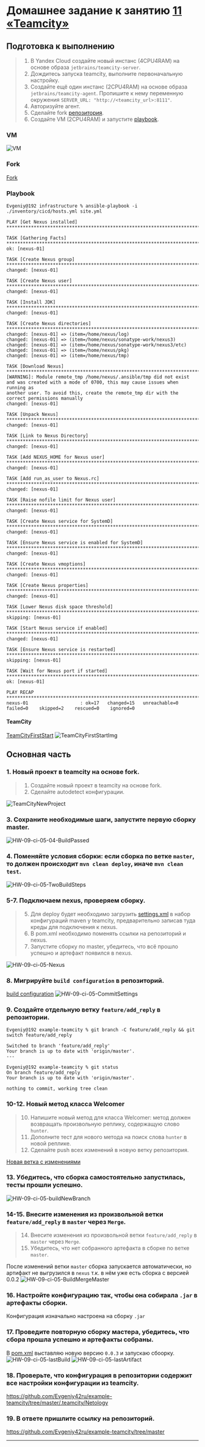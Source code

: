 # Домашнее задание к занятию [11 «Teamcity»](https://github.com/netology-code/mnt-homeworks/blob/MNT-video/09-ci-05-teamcity/README.md)

## Подготовка к выполнению

> 1. В Yandex Cloud создайте новый инстанс (4CPU4RAM) на основе образа `jetbrains/teamcity-server`.
> 2. Дождитесь запуска teamcity, выполните первоначальную настройку.
> 3. Создайте ещё один инстанс (2CPU4RAM) на основе образа `jetbrains/teamcity-agent`. Пропишите к нему переменную окружения `SERVER_URL: "http://<teamcity_url>:8111"`.
> 4. Авторизуйте агент.
> 5. Сделайте fork [репозитория](https://github.com/aragastmatb/example-teamcity).
> 6. Создайте VM (2CPU4RAM) и запустите [playbook](./infrastructure).

### VM
![VM](./img/HW-09-ci-05-01-VM.png)

### Fork
[Fork](https://github.com/Evgeniy42ru/example-teamcity.git)

### Playbook

```shell
Evgeniy@192 infrastructure % ansible-playbook -i ./inventory/cicd/hosts.yml site.yml 

PLAY [Get Nexus installed] ************************************************************************************************************************

TASK [Gathering Facts] ****************************************************************************************************************************
ok: [nexus-01]

TASK [Create Nexus group] *************************************************************************************************************************
changed: [nexus-01]

TASK [Create Nexus user] **************************************************************************************************************************
changed: [nexus-01]

TASK [Install JDK] ********************************************************************************************************************************
changed: [nexus-01]

TASK [Create Nexus directories] *******************************************************************************************************************
changed: [nexus-01] => (item=/home/nexus/log)
changed: [nexus-01] => (item=/home/nexus/sonatype-work/nexus3)
changed: [nexus-01] => (item=/home/nexus/sonatype-work/nexus3/etc)
changed: [nexus-01] => (item=/home/nexus/pkg)
changed: [nexus-01] => (item=/home/nexus/tmp)

TASK [Download Nexus] *****************************************************************************************************************************
[WARNING]: Module remote_tmp /home/nexus/.ansible/tmp did not exist and was created with a mode of 0700, this may cause issues when running as
another user. To avoid this, create the remote_tmp dir with the correct permissions manually
changed: [nexus-01]

TASK [Unpack Nexus] *******************************************************************************************************************************
changed: [nexus-01]

TASK [Link to Nexus Directory] ********************************************************************************************************************
changed: [nexus-01]

TASK [Add NEXUS_HOME for Nexus user] **************************************************************************************************************
changed: [nexus-01]

TASK [Add run_as_user to Nexus.rc] ****************************************************************************************************************
changed: [nexus-01]

TASK [Raise nofile limit for Nexus user] **********************************************************************************************************
changed: [nexus-01]

TASK [Create Nexus service for SystemD] ***********************************************************************************************************
changed: [nexus-01]

TASK [Ensure Nexus service is enabled for SystemD] ************************************************************************************************
changed: [nexus-01]

TASK [Create Nexus vmoptions] *********************************************************************************************************************
changed: [nexus-01]

TASK [Create Nexus properties] ********************************************************************************************************************
changed: [nexus-01]

TASK [Lower Nexus disk space threshold] ***********************************************************************************************************
skipping: [nexus-01]

TASK [Start Nexus service if enabled] *************************************************************************************************************
changed: [nexus-01]

TASK [Ensure Nexus service is restarted] **********************************************************************************************************
skipping: [nexus-01]

TASK [Wait for Nexus port if started] *************************************************************************************************************
ok: [nexus-01]

PLAY RECAP ****************************************************************************************************************************************
nexus-01                   : ok=17   changed=15   unreachable=0    failed=0    skipped=2    rescued=0    ignored=0  
```

#### TeamCity
[TeamCityFirstStart](http://158.160.16.93:8111/mnt)
![TeamCityFirstStartImg](./img/HW-09-ci-05-02-TeamCity.png)


## Основная часть

### 1. Новый проект в teamcity на основе fork.
> 1. Создайте новый проект в teamcity на основе fork.
> 2. Сделайте autodetect конфигурации.

![TeamCityNewProject](./img/HW-09-ci-05-03-NewProject.png)

### 3. Сохраните необходимые шаги, запустите первую сборку master.
![HW-09-ci-05-04-BuildPassed](./img/HW-09-ci-05-04-BuildPassed.png)

### 4. Поменяйте условия сборки: если сборка по ветке `master`, то должен происходит `mvn clean deploy`, иначе `mvn clean test`.
![HW-09-ci-05-TwoBuildSteps](./img/HW-09-ci-05-TwoBuildSteps.png)

### 5-7. Подключаем nexus, проверяем сборку.
>5. Для deploy будет необходимо загрузить [settings.xml](./teamcity/settings.xml) в набор конфигураций maven у teamcity, предварительно записав туда креды для подключения к nexus.
>6. В pom.xml необходимо поменять ссылки на репозиторий и nexus.
>7. Запустите сборку по master, убедитесь, что всё прошло успешно и артефакт появился в nexus.

![HW-09-ci-05-Nexus](./img/HW-09-ci-05-Nexus.png)

### 8. Мигрируйте `build configuration` в репозиторий.
[build configuration](https://github.com/Evgeniy42ru/example-teamcity/tree/master/.teamcity/Netology)
![HW-09-ci-05-CommitSettings](./img/HW-09-ci-05-CommitSettings.png)

### 9. Создайте отдельную ветку `feature/add_reply` в репозитории.

```shell
Evgeniy@192 example-teamcity % git branch -C feature/add_reply && git switch feature/add_reply

Switched to branch 'feature/add_reply'
Your branch is up to date with 'origin/master'.
---

Evgeniy@192 example-teamcity % git status
On branch feature/add_reply
Your branch is up to date with 'origin/master'.

nothing to commit, working tree clean
```
### 10-12. Новый метод класса Welcomer
>10. Напишите новый метод для класса Welcomer: метод должен возвращать произвольную реплику, содержащую слово `hunter`.
>11. Дополните тест для нового метода на поиск слова `hunter` в новой реплике.
>12. Сделайте push всех изменений в новую ветку репозитория.

[Новая ветка с изменениями](https://github.com/Evgeniy42ru/example-teamcity/tree/feature/add_reply)

### 13. Убедитесь, что сборка самостоятельно запустилась, тесты прошли успешно.
![HW-09-ci-05-buildNewBranch](./img/HW-09-ci-05-buildNewBranch.png)

### 14-15. Внесите изменения из произвольной ветки `feature/add_reply` в `master` через `Merge`.
>14. Внесите изменения из произвольной ветки `feature/add_reply` в `master` через `Merge`.
>15. Убедитесь, что нет собранного артефакта в сборке по ветке `master`.

После изменений ветки `master` сборка запускается автоматически, но артифакт не выгрузился в `nexus` т.к. в нём уже есть сборка с версией 0.0.2
![HW-09-ci-05-BuildMergeMaster](./img/HW-09-ci-05-BuildMergeMaster.png)

### 16. Настройте конфигурацию так, чтобы она собирала `.jar` в артефакты сборки.
Конфигурация изначально настроена на сборку `.jar`

### 17. Проведите повторную сборку мастера, убедитесь, что сбора прошла успешно и артефакты собраны.
В [pom.xml](https://github.com/Evgeniy42ru/example-teamcity/blob/master/pom.xml) выставляю новую версию `0.0.3` и запускаю сбоорку.
![HW-09-ci-05-lastBuild](./img/HW-09-ci-05-lastBuild.png)
![HW-09-ci-05-lastArtifact](./img/HW-09-ci-05-lastArtifact.png)

### 18. Проверьте, что конфигурация в репозитории содержит все настройки конфигурации из teamcity.
https://github.com/Evgeniy42ru/example-teamcity/tree/master/.teamcity/Netology

### 19. В ответе пришлите ссылку на репозиторий.
https://github.com/Evgeniy42ru/example-teamcity/tree/master

---